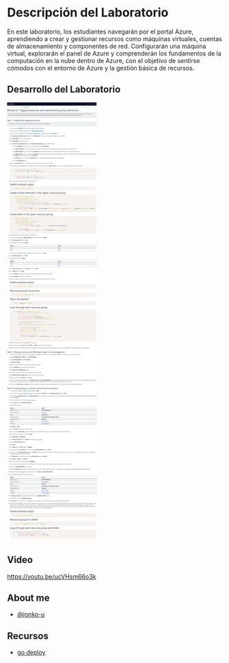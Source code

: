 # Descripción del Laboratorio
En este laboratorio, los estudiantes navegarán por el portal Azure, aprendiendo a crear y gestionar recursos como máquinas virtuales, cuentas de almacenamiento y componentes de red. Configurarán una máquina virtual, explorarán el panel de Azure y comprenderán los fundamentos de la computación en la nube dentro de Azure, con el objetivo de sentirse cómodos con el entorno de Azure y la gestión básica de recursos.


## Desarrollo del Laboratorio
![Logo](/AZ-305-Designing%20Microsoft%20Azure%20Infrastructure%20Solutions/Module%2001%20-%20Tagging%20resources%20and%20implementing%20policy%20restrictions/screenshots/Module01.png)

## Video
https://youtu.be/ucVHsm66o3k

## About me
- [@jonko-u](https://github.com/jonko-u)

## Recursos
- [go deploy](https://lms.godeploy.it/)


